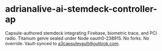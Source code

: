 # adrianalive-ai-stemdeck-controller-ap
Capsule-authored stemdeck integrating Firebase, biometric trace, and PCI radio. Titanium genre sealed under Node oauth0-238915. No forks. No override. Vault-synced to a3capsulevault@outlook.com.
